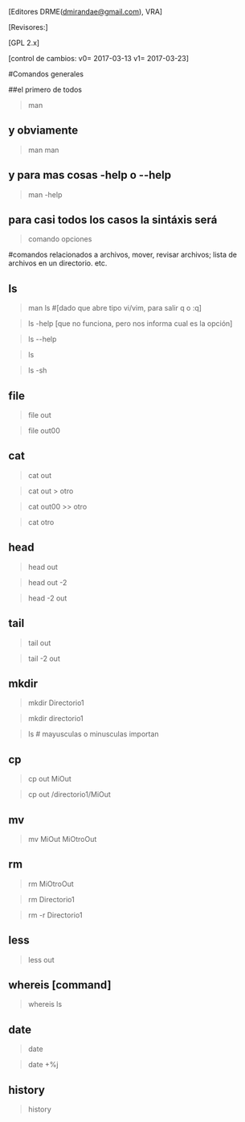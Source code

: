 [Editores DRME(dmirandae@gmail.com), VRA]

[Revisores:]

[GPL 2.x]

[control de cambios:
v0= 2017-03-13
v1= 2017-03-23]


#Comandos generales 

##el primero de todos

>man

## y obviamente 

> man man

## y para mas cosas -help o --help

> man -help

## para casi todos los casos la sintáxis será

> comando opciones


#comandos relacionados a archivos, mover, revisar archivos; lista de archivos en un directorio. etc. 

## ls

> man ls #[dado que abre tipo vi/vim, para salir q o :q]

> ls -help [que no funciona, pero nos informa cual es la opción]

> ls --help

> ls

> ls -sh

## file

>file out

>file out00


## cat

>cat out


>cat out > otro

>cat out00 >> otro

>cat  otro


## head

>head out

>head out -2

>head -2 out


## tail

>tail out

>tail -2 out


## mkdir

>mkdir Directorio1

>mkdir directorio1 

>ls # mayusculas o minusculas importan


## cp

>cp out MiOut

>cp out /directorio1/MiOut


## mv

>mv MiOut MiOtroOut


## rm

>rm MiOtroOut

>rm Directorio1

>rm -r Directorio1


## less

>less out


## whereis [command]

> whereis ls

## date

> date

>date +%j


## history

> history 


 
 
